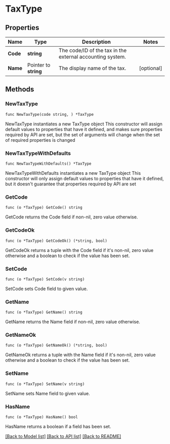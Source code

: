 # TaxType

## Properties

Name | Type | Description | Notes
------------ | ------------- | ------------- | -------------
**Code** | **string** | The code/ID of the tax in the external accounting system. | 
**Name** | Pointer to **string** | The display name of the tax. | [optional] 

## Methods

### NewTaxType

`func NewTaxType(code string, ) *TaxType`

NewTaxType instantiates a new TaxType object
This constructor will assign default values to properties that have it defined,
and makes sure properties required by API are set, but the set of arguments
will change when the set of required properties is changed

### NewTaxTypeWithDefaults

`func NewTaxTypeWithDefaults() *TaxType`

NewTaxTypeWithDefaults instantiates a new TaxType object
This constructor will only assign default values to properties that have it defined,
but it doesn't guarantee that properties required by API are set

### GetCode

`func (o *TaxType) GetCode() string`

GetCode returns the Code field if non-nil, zero value otherwise.

### GetCodeOk

`func (o *TaxType) GetCodeOk() (*string, bool)`

GetCodeOk returns a tuple with the Code field if it's non-nil, zero value otherwise
and a boolean to check if the value has been set.

### SetCode

`func (o *TaxType) SetCode(v string)`

SetCode sets Code field to given value.


### GetName

`func (o *TaxType) GetName() string`

GetName returns the Name field if non-nil, zero value otherwise.

### GetNameOk

`func (o *TaxType) GetNameOk() (*string, bool)`

GetNameOk returns a tuple with the Name field if it's non-nil, zero value otherwise
and a boolean to check if the value has been set.

### SetName

`func (o *TaxType) SetName(v string)`

SetName sets Name field to given value.

### HasName

`func (o *TaxType) HasName() bool`

HasName returns a boolean if a field has been set.


[[Back to Model list]](../README.md#documentation-for-models) [[Back to API list]](../README.md#documentation-for-api-endpoints) [[Back to README]](../README.md)


